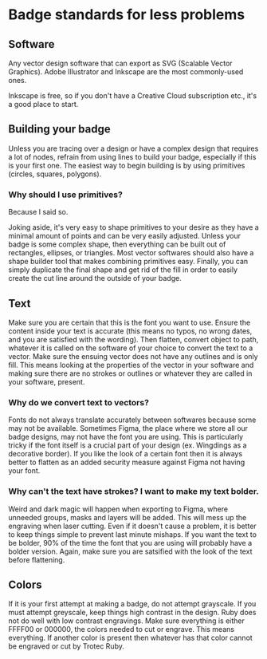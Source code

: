 # Badge standards for less problems

## Software
Any vector design software that can export as SVG (Scalable Vector Graphics). Adobe Illustrator and Inkscape are the most commonly-used ones.

Inkscape is free, so if you don't have a Creative Cloud subscription etc., it's a good place to start.

## Building your badge
Unless you are tracing over a design or have a complex design that requires a lot of nodes, refrain from using lines to build your badge, especially if this is your first one. The easiest way to begin building is by using primitives (circles, squares, polygons).

### Why should I use primitives?  
Because I said so. 

Joking aside, it's very easy to shape primitives to your desire as they have a minimal amount of points and can be very easily adjusted. Unless your badge is some complex shape, then everything can be built out of rectangles, ellipses, or triangles. Most vector softwares should also have a shape builder tool that makes combining primitives easy. Finally, you can simply duplicate the final shape and get rid of the fill in order to easily create the cut line around the outside of your badge.

## Text
Make sure you are certain that this is the font you want to use. Ensure the content inside your text is accurate (this means no typos, no wrong dates, and you are satisfied with the wording). Then flatten, convert object to path, whatever it is called on the software of your choice to convert the text to a vector. Make sure the ensuing vector does not have any outlines and is only fill. This means looking at the properties of the vector in your software and making sure there are no strokes or outlines or whatever they are called in your software, present. 

### Why do we convert text to vectors?
Fonts do not always translate accurately between softwares because some may not be available. Sometimes Figma, the place where we store all our badge designs, may not have the font you are using. This is particularly tricky if the font itself is a crucial part of your design (ex. Wingdings as a decorative border). If you like the look of a certain font then it is always better to flatten as an added security measure against Figma not having your font.

### Why can't the text have strokes? I want to make my text bolder.
Weird and dark magic will happen when exporting to Figma, where unneeded groups, masks and layers will be added. This will mess up the engraving when laser cutting. Even if it doesn't cause a problem, it is better to keep things simple to prevent last minute mishaps. If you want the text to be bolder, 90% of the time the font that you are using will probably have a bolder version. Again, make sure you are satsified with the look of the text before flattening.

## Colors
If it is your first attempt at making a badge, do not attempt grayscale. If you must attempt greyscale, keep things high contrast in the design. Ruby does not do well with low contrast engravings. 
Make sure everything is either FFFF00 or 000000, the colors needed to cut or engrave. This means everything. If another color is present then whatever has that color cannot be engraved or cut by Trotec Ruby.
